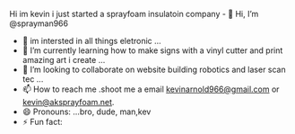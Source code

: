 Hi im kevin i just started a sprayfoam insulatoin company   - 👋 Hi, I’m @sprayman966
- 👀 im intersted in all things eletronic   ...
- 🌱 I’m currently learning how to make signs with a vinyl cutter and print amazing art i create ...
- 💞️ I’m looking to collaborate on website building robotics and laser scan tec ...
- 📫 How to reach me .shoot me a email kevinarnold966@gmail.com  or kevin@aksprayfoam.net.
- 😄 Pronouns: ...bro, dude, man,kev
- ⚡ Fun fact: 

<!---
sprayman966/sprayman966 is a ✨ special ✨ repository because its `README.md` (this file) appears on your GitHub profile.
You can click the Preview link to take a look at your changes.
--->
